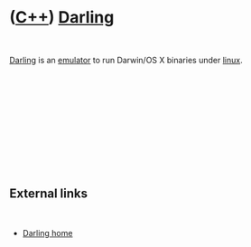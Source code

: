 



 

 

 

 

 

([C++](Cpp.htm)) [Darling](CppDarling.htm)
==========================================

 

[Darling](CppDarling.htm) is an [emulator](CppEmulator.htm) to run
Darwin/OS X binaries under [linux](CppLinux.htm).

 

 

 

 

 

 

External links
--------------

 

-   [Darling home](http://darling.dolezel.info/en/Darling)

 

 

 

 

 





 



